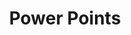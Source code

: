 ---
ee_id_show: '2849'
title: Power Points
url: power-points
live_url:
year: '2013'
venue: DHC/ART Foundation
state_country: Montreal
type:
dates:
wwwnews:
credits:
pitch: "​Best part of this was that all exhibition design used comic sans. Also,...each
  diff era? / area? of my stuff had its own room which was fun, .... photos, game
  stuff, composition, kinetic sculpture, vid mods, etc, etc.&nbsp;,,"
ps: "​Best version of Sweet 16 yet.&nbsp;,,"
download:
layout: shows
---